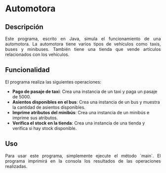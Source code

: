 # Automotora

## Descripción

<p align="justify">Este programa, escrito en Java, simula el funcionamiento de una automotora. La automotora tiene varios tipos de vehículos como taxis, buses y minibuses. También tiene una tienda que vende artículos relacionados con los vehículos.</p>

## Funcionalidad

El programa realiza las siguientes operaciones:

- **Pago de pasaje de taxi**: Crea una instancia de un taxi y paga un pasaje de 5000.
- **Asientos disponibles en el bus**: Crea una instancia de un bus y muestra la cantidad de asientos disponibles.
- **Imprime atributos del minibús**: Crea una instancia de un minibús e imprime sus atributos.
- **Verifica el stock en la tienda**: Crea una instancia de una tienda y verifica si hay stock disponible.

## Uso

<p align="justify">Para usar este programa, simplemente ejecute el método `main`. El programa imprimirá en la consola los resultados de las operaciones realizadas.</p>
